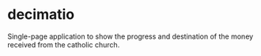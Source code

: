 # decimatio
Single-page application to show the progress and destination of the money received from the catholic church.
